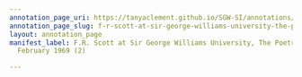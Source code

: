```yaml
---
annotation_page_uri: https://tanyaclement.github.io/SGW-SI/annotations/f-r-scott-at-sir-george-williams-university-the-poetry-series-22-february-1969-2--canvas-1-f-r--scott.json
annotation_page_slug: f-r-scott-at-sir-george-williams-university-the-poetry-series-22-february-1969-2--canvas-1-f-r--scott
layout: annotation_page
manifest_label: F.R. Scott at Sir George Williams University, The Poetry Series, 22
  February 1969 (2)

---
```


